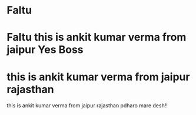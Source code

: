 # Faltu
Faltu
this is ankit kumar verma from jaipur
Yes Boss
=======
this is ankit kumar verma from jaipur rajasthan
=======
this is ankit kumar verma from jaipur rajasthan 
pdharo mare desh!!
